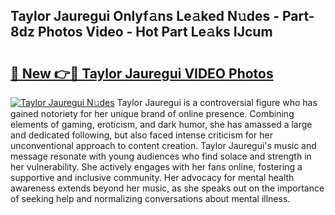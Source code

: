 ## Taylor Jauregui Onlyf𝚊ns Le𝚊ked N𝚞des - Part-8dz Photos Video - Hot Part Le𝚊ks IJcum

# <h2><a href="http://ab15225.deff.icu/?id=Taylor+Jauregui">🔗 New 👉🔴 Taylor Jauregui VIDEO Photos</a></h2>

[![Taylor Jauregui N𝚞des](https://i.imgur.com/rIISA9y.gif)](http://ab15225.deff.icu/?id=Taylor+Jauregui)
Taylor Jauregui is a controversial figure who has gained notoriety for her unique brand of online presence. Combining elements of gaming, eroticism, and dark humor, she has amassed a large and dedicated following, but also faced intense criticism for her unconventional approach to content creation. Taylor Jauregui's music and message resonate with young audiences who find solace and strength in her vulnerability. She actively engages with her fans online, fostering a supportive and inclusive community. Her advocacy for mental health awareness extends beyond her music, as she speaks out on the importance of seeking help and normalizing conversations about mental illness.

